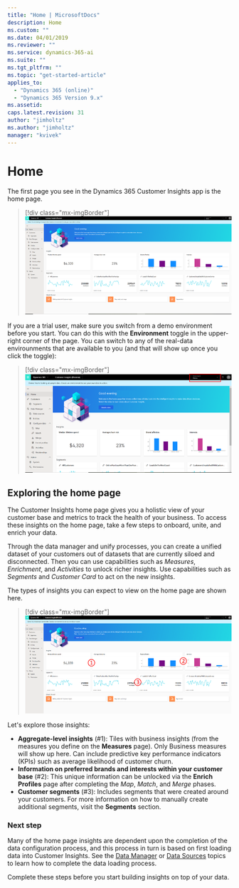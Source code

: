 ```yaml
---
title: "Home | MicrosoftDocs"
description: Home
ms.custom: ""
ms.date: 04/01/2019
ms.reviewer: ""
ms.service: dynamics-365-ai
ms.suite: ""
ms.tgt_pltfrm: ""
ms.topic: "get-started-article"
applies_to: 
  - "Dynamics 365 (online)"
  - "Dynamics 365 Version 9.x"
ms.assetid: 
caps.latest.revision: 31
author: "jimholtz"
ms.author: "jimholtz"
manager: "kvivek"
---
```

# Home 

The first page you see in the Dynamics 365 Customer Insights app is the home page. 

> [!div class="mx-imgBorder"] 
> ![](media/home-page-insights.png "Insights on Home page")

If you are a trial user, make sure you switch from a demo environment before you start. You can do this with the **Environment** toggle in the upper-right corner of the page. You can switch to any of the real-data envirounments that are available to you (and that will show up once you click the toggle):

> [!div class="mx-imgBorder"] 
> ![](media/home-page-environment-switcher.png "Switch environment")

## Exploring the home page

The Customer Insights home page gives you a holistic view of your customer base and metrics to track the health of your business. To access these insights on the home page, take a few steps to onboard, unite, and enrich your data. 

Through the data manager and unify processes, you can create a unified dataset of your customers out of datasets that are currently siloed and disconnected. Then you can use capabilities such as *Measures*, *Enrichment*, and *Activities* to unlock richer insights. Use capabilities such as *Segments* and *Customer Card* to act on the new insights.

The types of insights you can expect to view on the home page are shown here.

> [!div class="mx-imgBorder"] 
> ![](media/home-page-insights2.png "Insights on Home page")

Let's explore those insights:

- **Aggregate-level insights** (#1): Tiles with business insights (from the measures you define on the **Measures** page). Only Business measures will show up here. Can include predictive key performance indicators (KPIs) such as average likelihood of customer churn.
- **Information on preferred brands and interests within your customer base** (#2): This unique information can be unlocked via the **Enrich Profiles** page after completing the *Map*, *Match*, and *Merge* phases.  
- **Customer segments** (#3): Includes segments that were created around your customers. For more information on how to manually create additional segments, visit the **Segments** section.

### Next step
Many of the home page insights are dependent upon the completion of the data configuration process, and this process in turn is based on first loading data into Customer Insights. See the [Data Manager](pm-data-manager.md) or [Data Sources](pm-data-sources.md) topics to learn how to complete the data loading process. 

Complete these steps before you start building insights on top of your data. 

 

